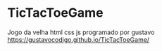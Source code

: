 # TicTacToeGame
Jogo da velha html css js programado por gustavo
https://gustavocodigo.github.io/TicTacToeGame/

